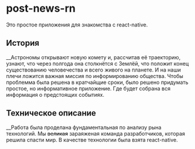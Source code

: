 # post-news-rn
Это простое приложения для знакомства с react-native.

## История
__Астрономы открывают новую комету и, рассчитав её траекторию, узнают, что через полгода она столкнётся с Землёй, что положит конец существованию человечества и всего живого на планете.
И на наши плечи ложится важная миссия по информированию общества. Чтобы проблемма была решена в кратчайщие сроки, было решено придумать простое, но информативное приложение.
Где будет собрана вся информация о предстоящих событиях.


## Техническое описание
__Работа была проделана фундаментальная по анализу рына технологий. Мы ~~великая~~ зараяженая команда разработчиков, которая решила спасти мир.
В качестве технологии была взята react-native.

